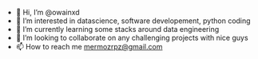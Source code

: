 - 👋 Hi, I’m @owainxd
- 👀 I’m interested in datascience, software developement, python coding
- 🌱 I’m currently learning some stacks around data engineering 
- 💞️ I’m looking to collaborate on any challenging projects with nice guys
- 📫 How to reach me mermozrpz@gmail.com

<!---
owainxd/owainxd is a ✨ special ✨ repository because its `README.md` (this file) appears on your GitHub profile.
You can click the Preview link to take a look at your changes.
--->
